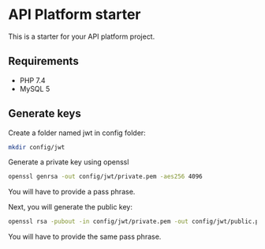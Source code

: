 # API Platform starter
This is a starter for your API platform project.

## Requirements
* PHP 7.4
* MySQL 5

## Generate keys
Create a folder named jwt in config folder:
```bash
mkdir config/jwt
```
Generate a private key using openssl
```bash
openssl genrsa -out config/jwt/private.pem -aes256 4096
```
You will have to provide a pass phrase.

Next, you will generate the public key:
```bash
openssl rsa -pubout -in config/jwt/private.pem -out config/jwt/public.pem
```
You will have to provide the same pass phrase.